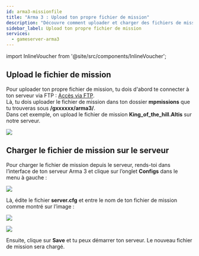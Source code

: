 ```yaml
---
id: arma3-missionfile
title: "Arma 3 : Upload ton propre fichier de mission"
description: "Découvre comment uploader et charger des fichiers de mission personnalisés sur ton serveur de jeux Arma 3 pour une expérience de jeu unique → En savoir plus maintenant"
sidebar_label: Upload ton propre fichier de mission
services:
  - gameserver-arma3
---
```


import InlineVoucher from '@site/src/components/InlineVoucher';

## Upload le fichier de mission

Pour uploader ton propre fichier de mission, tu dois d'abord te connecter à ton serveur via FTP : [Accès via FTP](gameserver-ftpaccess.md).  
Là, tu dois uploader le fichier de mission dans ton dossier **mpmissions** que tu trouveras sous **/gxxxxxx/arma3/**.  
Dans cet exemple, on upload le fichier de mission **King_of_the_hill.Altis** sur notre serveur.

![](https://screensaver01.zap-hosting.com/index.php/s/jkfK9X48qj2e7Pn/preview)

<InlineVoucher />

## Charger le fichier de mission sur le serveur

Pour charger le fichier de mission depuis le serveur, rends-toi dans l’interface de ton serveur Arma 3 et clique sur l’onglet **Configs** dans le menu à gauche :

![](https://screensaver01.zap-hosting.com/index.php/s/PD98ATq8xHdjy8Q/preview)

Là, édite le fichier **server.cfg** et entre le nom de ton fichier de mission comme montré sur l’image : 

![](https://screensaver01.zap-hosting.com/index.php/s/aG7QESxyTNpATsG/preview)

![](https://screensaver01.zap-hosting.com/index.php/s/6TZ7mc578pcHpbF/preview)

Ensuite, clique sur **Save** et tu peux démarrer ton serveur. Le nouveau fichier de mission sera chargé.

<InlineVoucher />